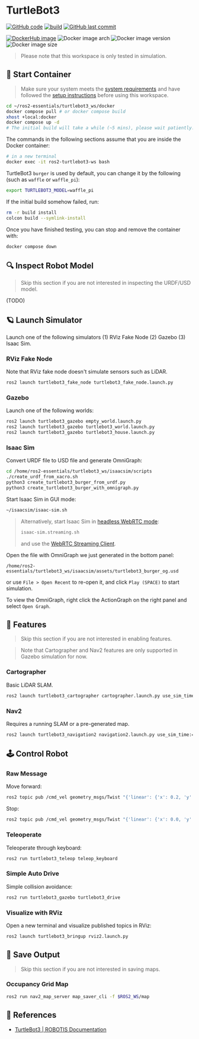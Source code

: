 # TurtleBot3

[![GitHub code](https://img.shields.io/badge/code-blue?logo=github&label=github)](https://github.com/j3soon/ros2-essentials/tree/main/turtlebot3_ws)
[![build](https://img.shields.io/github/actions/workflow/status/j3soon/ros2-essentials/build-turtlebot3-ws.yaml?label=build)](https://github.com/j3soon/ros2-essentials/actions/workflows/build-turtlebot3-ws.yaml)
[![GitHub last commit](https://img.shields.io/github/last-commit/j3soon/ros2-essentials?path=turtlebot3_ws)](https://github.com/j3soon/ros2-essentials/commits/main/turtlebot3_ws)

[![DockerHub image](https://img.shields.io/badge/dockerhub-j3soon/ros2--turtlebot3--ws-important.svg?logo=docker)](https://hub.docker.com/r/j3soon/ros2-turtlebot3-ws/tags)
![Docker image arch](https://img.shields.io/badge/arch-amd64-blueviolet)
![Docker image version](https://img.shields.io/docker/v/j3soon/ros2-turtlebot3-ws)
![Docker image size](https://img.shields.io/docker/image-size/j3soon/ros2-turtlebot3-ws)

> Please note that this workspace is only tested in simulation.

## 🐳 Start Container

> Make sure your system meets the [system requirements](https://j3soon.github.io/ros2-essentials/#system-requirements) and have followed the [setup instructions](https://j3soon.github.io/ros2-essentials/#setup) before using this workspace.

```sh
cd ~/ros2-essentials/turtlebot3_ws/docker
docker compose pull # or docker compose build
xhost +local:docker
docker compose up -d
# The initial build will take a while (~5 mins), please wait patiently.
```

The commands in the following sections assume that you are inside the Docker container:

```sh
# in a new terminal
docker exec -it ros2-turtlebot3-ws bash
```

TurtleBot3 `burger` is used by default, you can change it by the following (such as `waffle` or `waffle_pi`):

```sh
export TURTLEBOT3_MODEL=waffle_pi
```

If the initial build somehow failed, run:

```sh
rm -r build install
colcon build --symlink-install
```

Once you have finished testing, you can stop and remove the container with:

```sh
docker compose down
```

## 🔍 Inspect Robot Model

> Skip this section if you are not interested in inspecting the URDF/USD model.

(TODO)

## 🪐 Launch Simulator

Launch one of the following simulators (1) RViz Fake Node (2) Gazebo (3) Isaac Sim.

### RViz Fake Node

Note that RViz fake node doesn't simulate sensors such as LiDAR.

```sh
ros2 launch turtlebot3_fake_node turtlebot3_fake_node.launch.py
```

### Gazebo

Launch one of the following worlds:

```sh
ros2 launch turtlebot3_gazebo empty_world.launch.py
ros2 launch turtlebot3_gazebo turtlebot3_world.launch.py
ros2 launch turtlebot3_gazebo turtlebot3_house.launch.py
```

### Isaac Sim

Convert URDF file to USD file and generate OmniGraph:

```sh
cd /home/ros2-essentials/turtlebot3_ws/isaacsim/scripts
./create_urdf_from_xacro.sh
python3 create_turtlebot3_burger_from_urdf.py
python3 create_turtlebot3_burger_with_omnigraph.py
```

Start Isaac Sim in GUI mode:

```sh
~/isaacsim/isaac-sim.sh
```

> Alternatively, start Isaac Sim in [headless WebRTC mode](https://docs.isaacsim.omniverse.nvidia.com/4.5.0/installation/install_python.html#launching-isaac-sim-experiences):
> 
> ```sh
> isaac-sim.streaming.sh
> ```
>
> and use the [WebRTC Streaming Client](https://docs.isaacsim.omniverse.nvidia.com/4.5.0/installation/manual_livestream_clients.html#isaac-sim-short-webrtc-streaming-client).

Open the file with OmniGraph we just generated in the bottom panel:

```
/home/ros2-essentials/turtlebot3_ws/isaacsim/assets/turtlebot3_burger_og.usd
```

or use `File > Open Recent` to re-open it, and click `Play (SPACE)` to start simulation.

To view the OmniGraph, right click the ActionGraph on the right panel and select `Open Graph`.

## 🧩 Features

> Skip this section if you are not interested in enabling features.

> Note that Cartographer and Nav2 features are only supported in Gazebo simulation for now.

### Cartographer

Basic LiDAR SLAM.

```sh
ros2 launch turtlebot3_cartographer cartographer.launch.py use_sim_time:=True
```

### Nav2

Requires a running SLAM or a pre-generated map.

```sh
ros2 launch turtlebot3_navigation2 navigation2.launch.py use_sim_time:=true map:=$ROS2_WS/map.yaml
```

## 🕹️ Control Robot

### Raw Message

Move forward:

```sh
ros2 topic pub /cmd_vel geometry_msgs/Twist "{'linear': {'x': 0.2, 'y': 0.0, 'z': 0.0}, 'angular': {'x': 0.0, 'y': 0.0, 'z': 0.0}}"
```

Stop:

```sh
ros2 topic pub /cmd_vel geometry_msgs/Twist "{'linear': {'x': 0.0, 'y': 0.0, 'z': 0.0}, 'angular': {'x': 0.0, 'y': 0.0, 'z': 0.0}}"
```

### Teleoperate

Teleoperate through keyboard:

```sh
ros2 run turtlebot3_teleop teleop_keyboard
```

### Simple Auto Drive

Simple collision avoidance:

```sh
ros2 run turtlebot3_gazebo turtlebot3_drive
```

### Visualize with RViz

Open a new terminal and visualize published topics in RViz:

```sh
ros2 launch turtlebot3_bringup rviz2.launch.py
```

## 💾 Save Output

> Skip this section if you are not interested in saving maps.

### Occupancy Grid Map

```sh
ros2 run nav2_map_server map_saver_cli -f $ROS2_WS/map
```

## 📌 References

- [TurtleBot3 \| ROBOTIS Documentation](https://emanual.robotis.com/docs/en/platform/turtlebot3/overview/)
